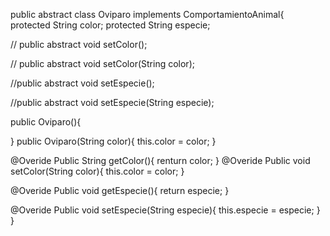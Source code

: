 public abstract class Oviparo implements ComportamientoAnimal{
   protected String color;
   protected String especie;

//  public abstract void setColor();

  // public abstract void setColor(String color);

   //public abstract void setEspecie();

   //public abstract void setEspecie(String especie);

   public Oviparo(){

   }
   public Oviparo(String color){
       this.color = color;
   }

   @Overide
   Public String getColor(){
       renturn color;
   }
   @Overide
   Public void setColor(String color){
       this.color = color;
   }

   @Overide
   Public void getEspecie(){
       return especie;
   }

   @Overide
   Public void setEspecie(String especie){
       this.especie = especie;
   }
}
